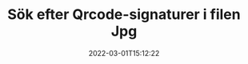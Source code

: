 ---
############################# Static ############################
layout: "auto-gen-signature"
date: 2022-03-01T15:12:22
draft: false
operation: Search
signaturetype: Qrcode
fileformat: Jpg
productName: .NET
lang: sv
productCode: net
otherformats: pdf doc docx docm dot dotm dotx odt ott rtf xls xlsx xlsm xlsb csv ods ots xltx xltm ppt pptx pps ppsx odp otp potx potm pptm ppsm png jpg bmp gif tiff svg webp wmf
breadcrumb: Search Qrcode signatures at Jpg with C#

############################# Head ############################
head_title: "Sök efter Qrcode-signaturer i filen Jpg i C#"
head_description: "Använd .NET för att söka efter Qrcode-signaturer i Jpg-filer med några rader kod."

############################# Header ############################
title: "Sök efter Qrcode-signaturer i filen Jpg"
description: "Inbyggt API för .NET gör det möjligt att söka efter Qrcode-signaturer i redan signerade Jpg-filer. Utför avancerad e-signatursökning i dina Jpg-dokument med några rader kod."
bg_image: "https://cms.admin.containerize.com/templates/aspose/App_Themes/V3/images/bg/header1.png"
bg_overlay: false
button:
    enable: true

############################# SubMenu ############################
submenu:
    enable: true

    left:
        img_alt: "GroupDocs.Signature for .NET"
        image: "https://cms.admin.containerize.com/templates/groupdocs/images/product-logos/90x90-noborder/groupdocsature-net.png"
        product: "GroupDocs.Signature"
        platform: ".NET"



############################# About ############################
about:
    enable: true
    title: "Om GroupDocs.Signature for .NET API"
    content: |
        [GroupDocs.Signature for .NET](https://products.groupdocs.com/signature/net/) tillhandahåller .NET API för att bearbeta dokument med olika signaturtyper som texter, bilder, digitala certifikat, streckkoder, QR-koder, stämplar eller metadata. Användare kan lägga till, ta bort, uppdatera, verifiera eller söka efter elektroniska signaturer i PDF-filer, MS Word-dokument, MS Excel-arbetsböcker, MS PowerPoint-presentationer, Adobe Photoshop-filer och olika bildformat, med ytterligare stöd för att anpassa signaturegenskaper efter behov.
    

############################# Steps ############################
steps:
    enable: true
    title_left: "Hur man söker efter Qrcode-signaturer i Jpg"
    content_left: |
        [GroupDocs.Signature for .NET](https://products.groupdocs.com/signature/net/) gör det enklare för .NET-utvecklare att söka efter Qrcode-signaturer i Jpg-filer från sina applikationer genom att implementera några enkla steg.
        
        * Skapa en ny instans av Signature-klassen och skicka källdokumentsökvägen som en konstruktorparameter.
        * Instantiera SearchOptions-objektet enligt dina krav och ange sökalternativ.
        * Anrop sökmetoden för Signature-klassinstansen och skicka SearchOptions till den.
        * Bearbeta sökresultaten efter dina krav.

    title_right: "Systemkrav"
    content_right: |
        GroupDocs.Signature for .NET stöds på alla större plattformar och operativsystem. Innan du kör koden nedan, se till att du har följande förutsättningar installerade på ditt system.

        * Operativsystem: Microsoft Windows, Linux, MacOS
        * Utvecklingsmiljöer: Microsoft Visual Studio, Xamarin, MonoDevelop
        * Frameworks: .NET Framework, .NET Standard, .NET Core, Mono
        * Ladda ner den senaste versionen av GroupDocs.Signature for .NET från [Nuget](https://www.nuget.org/packages/groupdocs.signature)
         
    code: |
        ```csharp    
                
        // Set up input Jpg file
        string filePath = "input.jpg";

        // Instantiate Signature for input file
        using (GroupDocs.Signature.Signature signature = new GroupDocs.Signature.Signature(filePath))
        {
                //Create search options
                QrCodeSearchOptions options = new QrCodeSearchOptions()
                {
                    // specify special pages to search on 
                    AllPages = false,
                    // single page number
                    PageNumber = 1,
                    // set up text match type
                    MatchType = TextMatchType.Contains,
                    // specify text pattern to search
                    Text = "Text signature",
                    // return  Qrcode images for processing
                    ReturnContent = true,
                    // set up type of returned  Qrcode images
                    ReturnContentType = FileType.PNG
                };

                // search for Qrcode signatures in Jpg document
                List<QrCodeSignature> signatures = signature.Search<QrCodeSignature>(options);

                // process signatures which were found                
                foreach (QrCodeSignature item in signatures)
                {
                    //...
                }
        }

        ```

############################# Demos ############################
demos:
    enable: true
    title: "Sök efter Qrcode elektroniska signaturer Live Demo"
    content: |
       Sök i dokumentet efter olika elektroniska signaturer till Jpg-filer just nu genom att besöka webbplatsen [GroupDocs.Signature App](https://products.groupdocs.app/signature/family).

        
############################# More Formats ############################
more_formats:
    enable: true
    title: "Sök efter andra Qrcode-signaturer med C#"
    content: |
        "Sök efter elektroniska signaturer i olika dokument. Hitta signaturer från ett av de populära filformaten som visas nedan."
    format: 
           
       
back_to_top:
    enable: true
---